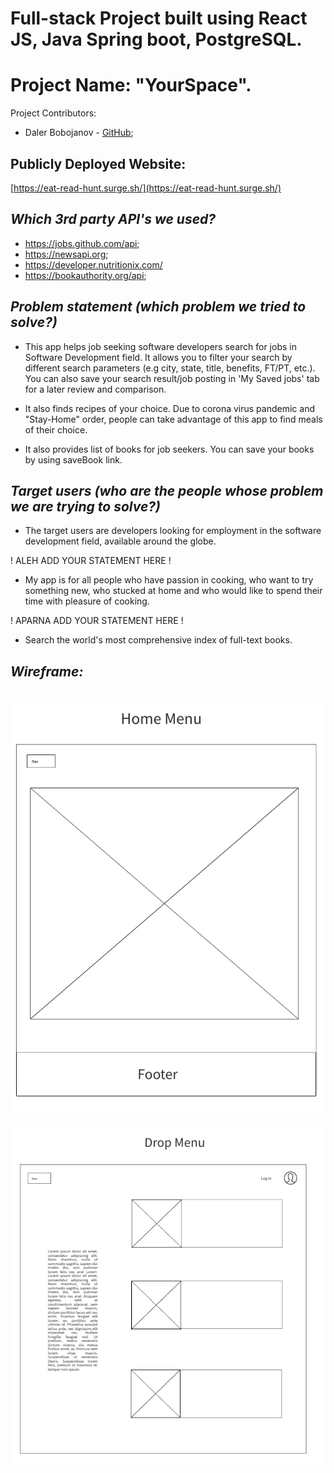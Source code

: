 # Full-stack Project built using React JS, Java Spring boot, PostgreSQL.

# Project Name: "YourSpace". 
Project Contributors: 
-   Daler Bobojanov - [GitHub](https://github.com/daler-bobojanov);


## Publicly Deployed Website:
[https://eat-read-hunt.surge.sh/](https://eat-read-hunt.surge.sh/)

## *Which 3rd party API's we used?*
- https://jobs.github.com/api;
- https://newsapi.org;
- https://developer.nutritionix.com/
- https://bookauthority.org/api;

## *Problem statement (which problem we tried to solve?)*
* This app helps job seeking software developers search for jobs in Software Development field. It allows you to filter your search by different search parameters (e.g city, state, title, benefits, FT/PT, etc.). You can also save your search result/job posting in 'My Saved jobs' tab for a later review and comparison.

* It also finds recipes of your choice. Due to corona virus pandemic and "Stay-Home" order, people can take advantage of this app to find meals of their choice.

* It also provides list of books for job seekers. You can save your books by using saveBook link.

## *Target users (who are the people whose problem we are trying to solve?)*
- The target users are developers looking for employment in the software development field, available around the globe.

! ALEH ADD YOUR STATEMENT HERE !
- My app is for all people who have passion in cooking, who want to try something new, who stucked at home and who would like to spend their time with pleasure of cooking.

 ! APARNA ADD YOUR STATEMENT HERE !
- Search the world's most comprehensive index of full-text books. 

## *Wireframe:*
![0. LandingPage](https://github.com/daler-bobojanov/MOD3-MidMODGroupProject/blob/Daler/wireframe/image1.png)
==================
![1. Navbar(Menu)](https://github.com/daler-bobojanov/MOD3-MidMODGroupProject/blob/Daler/wireframe/image2.png)





